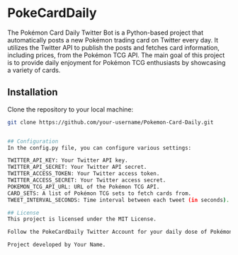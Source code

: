 # PokeCardDaily

The Pokémon Card Daily Twitter Bot is a Python-based project that automatically posts a new Pokémon trading card on Twitter every day. It utilizes the Twitter API to publish the posts and fetches card information, including prices, from the Pokémon TCG API. The main goal of this project is to provide daily enjoyment for Pokémon TCG enthusiasts by showcasing a variety of cards.

## Installation
Clone the repository to your local machine:
```bash
git clone https://github.com/your-username/Pokemon-Card-Daily.git


## Configuration
In the config.py file, you can configure various settings:

TWITTER_API_KEY: Your Twitter API key.
TWITTER_API_SECRET: Your Twitter API secret.
TWITTER_ACCESS_TOKEN: Your Twitter access token.
TWITTER_ACCESS_SECRET: Your Twitter access secret.
POKEMON_TCG_API_URL: URL of the Pokémon TCG API.
CARD_SETS: A list of Pokémon TCG sets to fetch cards from.
TWEET_INTERVAL_SECONDS: Time interval between each tweet (in seconds).

## License
This project is licensed under the MIT License.

Follow the PokeCardDaily Twitter Account for your daily dose of Pokémon trading cards! If you have any questions or suggestions, feel free to reach out.

Project developed by Your Name.
